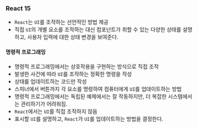 ### React 15
- `React`는 `UI`를 조작하는 선언적인 방법 제공
- 직접 `UI`의 개별 요소를 조작하는 대신 컴포넌트가 취할 수 있는 다양한 상태를 설명하고, 사용자 입력에 대한 상태 변경을 보여준다.

#### 명령적 프로그래밍
- 명령적 프로그래밍에서는 상호작용을 구현하는 방식으로 직접 조작
- 발생한 사건에 따라 `UI`를 조작하는 정확한 명령을 작성
- 상태를 업데이트하는 코드만 작성
- 스피너에서 버튼까지 각 요소를 명령하여 컴퓨터에게 `UI`를 업데이트하는 방법
- 명령적 프로그래밍에서는 독립된 예제에서는 잘 작동하지만, 더 복잡한 시스템에서는 관리하기가 어려워짐.
- `React`에서는 `UI`를 직접 조작하지 않음
- 표시할 `UI`를 설명하고, `React`가 `UI`를 업데이트하는 방법을 결정한다.
